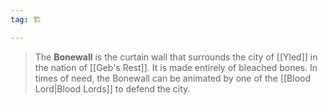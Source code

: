 ```yaml
---
tag: 🏗️

---
```

> The **Bonewall** is the curtain wall that surrounds the city of [[Yled]] in the nation of [[Geb's Rest]]. It is made entirely of bleached bones. In times of need, the Bonewall can be animated by one of the [[Blood Lord|Blood Lords]] to defend the city.







